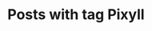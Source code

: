 ---
layout: tag
title: Posts with tag Pixyll
summary: posts with tag Pixyll
tag: pixyll
permalink: /tags/pixyll/
sitemap: false
---